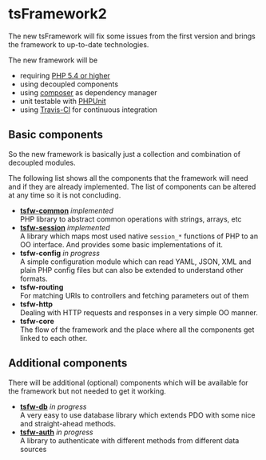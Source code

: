 tsFramework2
============

The new tsFramework will fix some issues from the first version and brings the framework to up-to-date technologies.

The new framework will be

* requiring [PHP 5.4 or higher](http://php.net/manual/de/migration54.php)
* using decoupled components
* using [composer](https://getcomposer.org/) as dependency manager
* unit testable with [PHPUnit](http://phpunit.de/)
* using [Travis-CI](https://travis-ci.org/) for continuous integration

## Basic components
So the new framework is basically just a collection and combination of decoupled modules.

The following list shows all the components that the framework will need and if they are already implemented. The list
of components can be altered at any time so it is not concluding.

* **[tsfw-common](https://github.com/TiMESPLiNTER/tsfw-common)** *implemented*  
PHP library to abstract common operations with strings, arrays, etc
* **[tsfw-session](https://github.com/TiMESPLiNTER/tsfw-session)** *implemented*  
A library which maps most used native `session_*` functions of PHP to an OO interface. And provides some basic implementations of it.
* **tsfw-config** *in progress*  
A simple configuration module which can read YAML, JSON, XML and plain PHP config files but can also be extended to understand other formats.
* **tsfw-routing**  
For matching URIs to controllers and fetching parameters out of them
* **tsfw-http**  
Dealing with HTTP requests and responses in a very simple OO manner.
* **tsfw-core**  
The flow of the framework and the place where all the components get linked to each other.

## Additional components

There will be additional (optional) components which will be available for the framework but not needed to get it working.

* **[tsfw-db](https://github.com/TiMESPLiNTER/tsfw-db)** *in progress*  
A very easy to use database library which extends PDO with some nice and straight-ahead methods.
* **[tsfw-auth](https://github.com/TiMESPLiNTER/tsfw-auth)** *in progress*  
A library to authenticate with different methods from different data sources